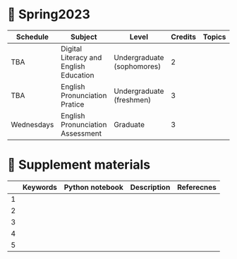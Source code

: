 # 🐤 Spring2023


|Schedule|Subject|Level|Credits|Topics|Lecture|Practice|
|---|---|---|---|---|---|---|
| TBA  | Digital Literacy and English Education | Undergraduate (sophomores)  | 2   |   |   |   |
| TBA  | English Pronunciation Pratice  | Undergraduate (freshmen)   | 3  |   |   |   |
| Wednesdays  | English Pronunciation Assessment | Graduate   | 3   |   |   |   |

# 🐬 Supplement materials

|   |Keywords|Python notebook|Description|Referecnes|
|---|---|---|---|---|
| 1  |   |   |   |   |
| 2  |   |   |   |   |
| 3  |   |   |   |   |
| 4  |   |   |   |   |
| 5  |   |   |   |   |
